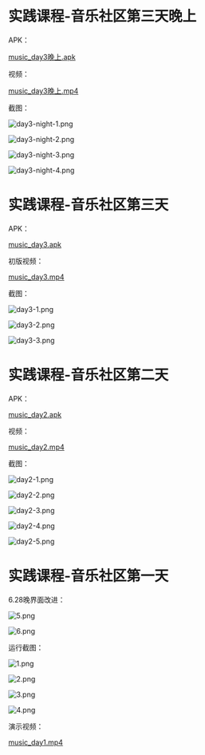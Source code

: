 



# 实践课程-⾳乐社区第三天晚上

APK：

[music_day3晚上.apk](APK/music_day3%E6%99%9A%E4%B8%8A.apk)


视频：

[music_day3晚上.mp4](media/music_day3%E6%99%9A%E4%B8%8A.mp4)



截图：

![day3-night-1.png](media/day3-night-1.png)

![day3-night-2.png](media/day3-night-2.png)

![day3-night-3.png](media/day3-night-3.png)

![day3-night-4.png](media/day3-night-4.png)

# 实践课程-⾳乐社区第三天

APK：


[music_day3.apk](APK/music_day3.apk)

初版视频：

[music_day3.mp4](media/music_day3.mp4)



截图：


![day3-1.png](media/day3-1.png)

![day3-2.png](media/day3-2.png)

![day3-3.png](media/day3-3.png)




# 实践课程-⾳乐社区第二天

APK：

[music_day2.apk](APK/music_day2.apk)

视频：

[music_day2.mp4](media/music_day2.mp4)


截图：

![day2-1.png](media/day2-1.png)

![day2-2.png](media/day2-2.png)

![day2-3.png](media/day2-3.png)

![day2-4.png](media/day2-4.png)

![day2-5.png](media/day2-5.png)

# 实践课程-⾳乐社区第⼀天


6.28晚界面改进：

![5.png](media/5.png)

![6.png](media/6.png)

运行截图：

![1.png](media/1.png)

![2.png](media/2.png)

![3.png](media/3.png)

![4.png](media/4.png)




演示视频：

[music_day1.mp4](media/music_day1.mp4)








